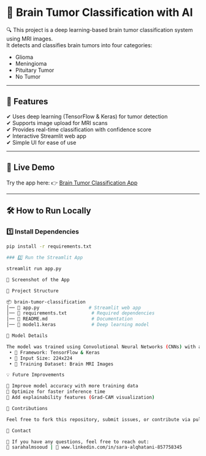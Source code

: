 # 🧠 Brain Tumor Classification with AI  

🔍 This project is a deep learning-based brain tumor classification system using MRI images.  
It detects and classifies brain tumors into four categories:  

- Glioma  
- Meningioma  
- Pituitary Tumor  
- No Tumor  

---

## 🚀 Features  
✔ Uses deep learning (TensorFlow & Keras) for tumor detection  
✔ Supports image upload for MRI scans  
✔ Provides real-time classification with confidence score  
✔ Interactive Streamlit web app  
✔ Simple UI for ease of use  

---

## 📸 Live Demo  
Try the app here: 👉 [Brain Tumor Classification App](https://brain-tumor-classification-detect.streamlit.app/)  

---

## 🛠 How to Run Locally  

### 1️⃣ Install Dependencies  
```bash
pip install -r requirements.txt

### 2️⃣ Run the Streamlit App

streamlit run app.py

📸 Screenshot of the App

📂 Project Structure

📦 brain-tumor-classification  
│── 📜 app.py                  # Streamlit web app  
│── 📜 requirements.txt         # Required dependencies  
│── 📜 README.md                # Documentation  
│── 📜 model1.keras             # Deep learning model  

🤖 Model Details

The model was trained using Convolutional Neural Networks (CNNs) with a dataset of MRI scans to detect brain tumors.
 • 📌 Framework: TensorFlow & Keras
 • 📌 Input Size: 224x224
 • 📌 Training Dataset: Brain MRI Images

💡 Future Improvements

🔹 Improve model accuracy with more training data
🔹 Optimize for faster inference time
🔹 Add explainability features (Grad-CAM visualization)

🤝 Contributions

Feel free to fork this repository, submit issues, or contribute via pull requests!

📩 Contact

💌 If you have any questions, feel free to reach out:
📧 sarahalmsooud | 🔗 www.linkedin.com/in/sara-alqhatani-857758345
